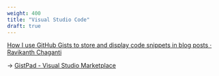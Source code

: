 ```yaml
---
weight: 400
title: "Visual Studio Code"
draft: true
---
```


[How I use GitHub Gists to store and display code snippets in blog posts · Ravikanth Chaganti](https://ravichaganti.com/blog/how-i-use-gists-to-store-and-display-code-snippets-in-blog-posts/)

→
[GistPad - Visual Studio Marketplace](https://marketplace.visualstudio.com/items?itemName=vsls-contrib.gistfs)
